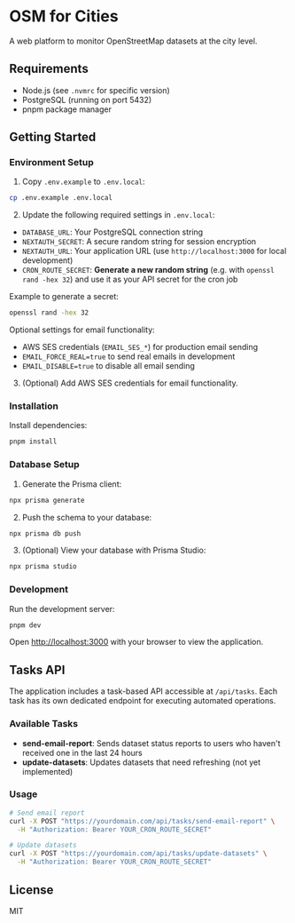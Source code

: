 # OSM for Cities

A web platform to monitor OpenStreetMap datasets at the city level.

## Requirements

- Node.js (see `.nvmrc` for specific version)
- PostgreSQL (running on port 5432)
- pnpm package manager

## Getting Started

### Environment Setup

1. Copy `.env.example` to `.env.local`:

```bash
cp .env.example .env.local
```

2. Update the following required settings in `.env.local`:

- `DATABASE_URL`: Your PostgreSQL connection string
- `NEXTAUTH_SECRET`: A secure random string for session encryption
- `NEXTAUTH_URL`: Your application URL (use `http://localhost:3000` for local development)
- `CRON_ROUTE_SECRET`: **Generate a new random string** (e.g. with `openssl rand -hex 32`) and use it as your API secret for the cron job

Example to generate a secret:

```bash
openssl rand -hex 32
```

Optional settings for email functionality:

- AWS SES credentials (`EMAIL_SES_*`) for production email sending
- `EMAIL_FORCE_REAL=true` to send real emails in development
- `EMAIL_DISABLE=true` to disable all email sending

3. (Optional) Add AWS SES credentials for email functionality.

### Installation

Install dependencies:

```bash
pnpm install
```

### Database Setup

1. Generate the Prisma client:

```bash
npx prisma generate
```

2. Push the schema to your database:

```bash
npx prisma db push
```

3. (Optional) View your database with Prisma Studio:

```bash
npx prisma studio
```

### Development

Run the development server:

```bash
pnpm dev
```

Open [http://localhost:3000](http://localhost:3000) with your browser to view the application.

## Tasks API

The application includes a task-based API accessible at `/api/tasks`. Each task has its own dedicated endpoint for executing automated operations.

### Available Tasks

- **send-email-report**: Sends dataset status reports to users who haven't received one in the last 24 hours
- **update-datasets**: Updates datasets that need refreshing (not yet implemented)

### Usage

```bash
# Send email report
curl -X POST "https://yourdomain.com/api/tasks/send-email-report" \
  -H "Authorization: Bearer YOUR_CRON_ROUTE_SECRET"

# Update datasets
curl -X POST "https://yourdomain.com/api/tasks/update-datasets" \
  -H "Authorization: Bearer YOUR_CRON_ROUTE_SECRET"
```

## License

MIT
